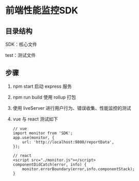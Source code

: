 # 前端性能监控SDK

## 目录结构

SDK：核心文件

test：测试文件

## 步骤

1. npm start 启动 express 服务

2. npm run build 使用 rollup 打包

3. 使用 liveServer 进行用户行为、错误收集、性能监控的测试

4. vue 与 react 测试如下

   ```react
   // vue
   import monitor from 'SDK';
   app.use(monitor, {
       url: 'http://localhost:9800/reportData',
   });
   
   // react
   <script src="./monitor.js"></script>
   componentDidCatch(error, info) {
       monitor.errorBoundary(error,info.componentStack);
   }
   ```